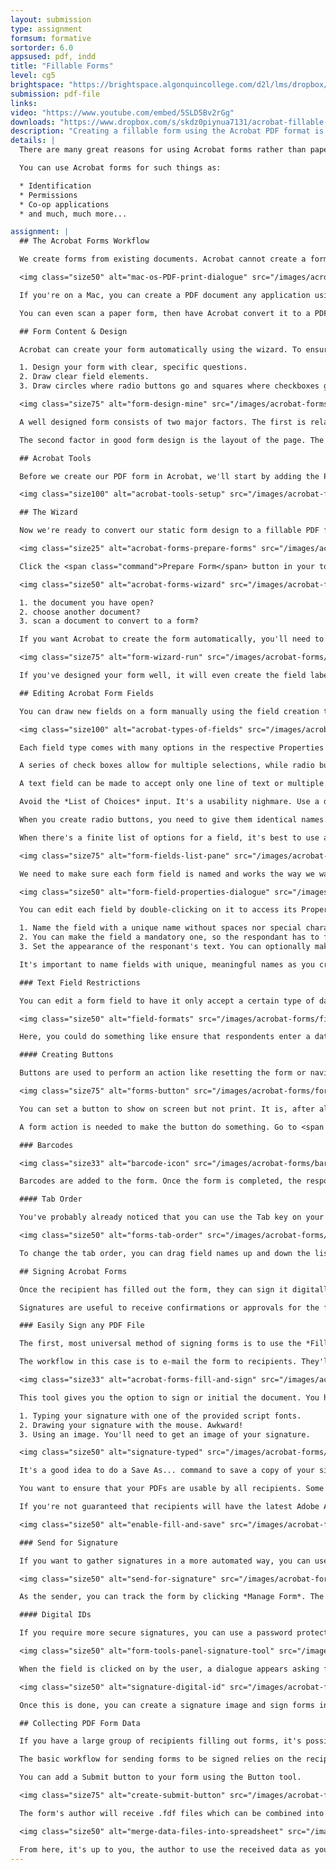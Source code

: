 ```yaml
---
layout: submission
type: assignment
formsum: formative
sortorder: 6.0
appsused: pdf, indd
title: "Fillable Forms"
level: cg5
brightspace: "https://brightspace.algonquincollege.com/d2l/lms/dropbox/user/folder_submit_files.d2l?db=123831&grpid=0&isprv=&bp=0&ou=145538"
submission: pdf-file
links:
video: "https://www.youtube.com/embed/5SLD5Bv2rGg"
downloads: "https://www.dropbox.com/s/skdz0piynua7131/acrobat-fillable-forms.zip?dl=1"
description: "Creating a fillable form using the Acrobat PDF format is a reliable, flexible and versatile way to have forms distributed and signed. We'll explore this functionality today."
details: |
  There are many great reasons for using Acrobat forms rather than paper forms. First of all, they're more ecological. It's a great idea to make Acorbat forms part of a paperless workflow. Respondents don't need to copy or fax forms. The recipient of the response data gets information which is manipulated much more easily. These are all great benefits of working digitally rather than with paper.

  You can use Acrobat forms for such things as:

  * Identification
  * Permissions
  * Co-op applications
  * and much, much more...

assignment: |
  ## The Acrobat Forms Workflow

  We create forms from existing documents. Acrobat cannot create a form from scratch. You can use applications like Microsoft Word, Excel, or Adobe InDesign. These applications have functions to export a document as a PDF, which can then be converted to a fillable form. You'll need to explore your application of choice to learn how to produce a PDF document from your native form document.

  <img class="size50" alt="mac-os-PDF-print-dialogue" src="/images/acrobat-forms/mac-os-PDF-print-dialogue.jpg">

  If you're on a Mac, you can create a PDF document any application using the Print dialogue. There's a menu at the bottom-right corner which includes a PDF creation option.

  You can even scan a paper form, then have Acrobat convert it to a PDF form quite efficiently. The key is to have a well designed form to start with.

  ## Form Content & Design

  Acrobat can create your form automatically using the wizard. To ensure it guesses your intentions correctly, you'll need to:

  1. Design your form with clear, specific questions.
  2. Draw clear field elements.
  3. Draw circles where radio buttons go and squares where checkboxes go.

  <img class="size75" alt="form-design-mine" src="/images/acrobat-forms/form-design-mine.jpg">

  A well designed form consists of two major factors. The first is related to the text. It's very important to ask specific questions. Be accurate with your words. As an example, don't ask only for a person's name. Ask for their first and their last names in separate fields.

  The second factor in good form design is the layout of the page. The visual relationship of the labels to the fields should be very clear. Here, alignment and proximity matter. White space is also important. Leave a lot of room between elements on the page.

  ## Acrobat Tools

  Before we create our PDF form in Acrobat, we'll start by adding the Prepare Forms tool to our Tools panel. Click on the <span class="command">Tools</span> tab, then search for the Prepare Forms tool. Once you've found it, drag it to the panel on the right. Voilà! You're done.

  <img class="size100" alt="acrobat-tools-setup" src="/images/acrobat-forms/acrobat-tools-setup.jpg">

  ## The Wizard

  Now we're ready to convert our static form design to a fillable PDF form. If you've designed your form using clear, specific questions and form fields, it's likely the wizard will do a large majority of the work for you. You need to have created visual clues for Acrobat to detect where you intend to have fields.

  <img class="size25" alt="acrobat-forms-prepare-forms" src="/images/acrobat-forms/acrobat-forms-prepare-forms.jpg">

  Click the <span class="command">Prepare Form</span> button in your tools panel. You'll be given the choice of input. Do you want to prepare a form from:

  <img class="size50" alt="acrobat-forms-wizard" src="/images/acrobat-forms/acrobat-forms-wizard.jpg">

  1. the document you have open?
  2. choose another document?
  3. scan a document to convert to a form?

  If you want Acrobat to create the form automatically, you'll need to ensure <span class="command">Form field auto-detection</span> is set to <span class="command">ON</span>.

  <img class="size75" alt="form-wizard-run" src="/images/acrobat-forms/form-wizard-run.jpg">

  If you've designed your form well, it will even create the field labels for you. As you can see in the image above, we only have a bit of clean-up to do to complete our fillable form.

  ## Editing Acrobat Form Fields

  You can draw new fields on a form manually using the field creation tools. These appear along the top edge of your document when you click on *Prepare Form* in your Tools panel.

  <img class="size100" alt="acrobat-types-of-fields" src="/images/acrobat-forms/acrobat-types-of-input.svg">

  Each field type comes with many options in the respective Properties dialogues. These are some important items to note:

  A series of check boxes allow for multiple selections, while radio buttons are meant for exclusive choices.

  A text field can be made to accept only one line of text or multiple lines of scrollable text.

  Avoid the *List of Choices* input. It's a usability nighmare. Use a dropdown list instead.

  When you create radio buttons, you need to give them identical names. They get created as a *group*. In the button's <span class="command">Properties > Options</span> field, you can give an individual radio button its name.

  When there's a finite list of options for a field, it's best to use a dropdown list. They ensure the respondent is limited to the provided answers.

  <img class="size75" alt="form-fields-list-pane" src="/images/acrobat-forms/form-fields-list-pane.jpg">

  We need to make sure each form field is named and works the way we want. The Fields pane lists the fields in your form, with their types. In this case, most fields are text fields. The Food Preference item is a Radio button group. The *Walk on the beach* item is a checkbox.

  <img class="size50" alt="form-field-properties-dialogue" src="/images/acrobat-forms/form-field-properties-dialogue.jpg">

  You can edit each field by double-clicking on it to access its Properties dialogue. These are a few important options:

  1. Name the field with a unique name without spaces nor special characters.
  2. You can make the field a mandatory one, so the respondant has to fill it before the form can be sent.
  3. Set the appearance of the responant's text. You can optionally make the text scale to accomodate more text than the field can hold.

  It's important to name fields with unique, meaningful names as you create them. Note that fields with the same name act together. This means that if you type in one field, the result will appear in all the fields with the same name.

  ### Text Field Restrictions

  You can edit a form field to have it only accept a certain type of data. Double-click on a field, then go to the Format tab. It's best to use minimal requirements here to not frustrate the responent.

  <img class="size50" alt="field-formats" src="/images/acrobat-forms/field-formats.jpg">

  Here, you could do something like ensure that respondents enter a date properly. In this case, a date needs to be typed in the dd-mmm-yy format.

  #### Creating Buttons

  Buttons are used to perform an action like resetting the form or navigating to the next page.

  <img class="size75" alt="forms-button" src="/images/acrobat-forms/forms-button.jpg">

  You can set a button to show on screen but not print. It is, after all useless to have a button printed on a piece of paper.

  A form action is needed to make the button do something. Go to <span class="command">Properties > Actions</span>. Make your button take action on <span class="command">Mouse up</span>. You can choose from the dropdown menu of actions, or you can choose <span class="command">Execute a Menu Item...</span>. This allows you to attribute any menu item to the button. Very powerful...

  ### Barcodes

  <img class="size33" alt="barcode-icon" src="/images/acrobat-forms/barcode-icon.jpg">

  Barcodes are added to the form. Once the form is completed, the respondents' data is stored in the barcode. The code can be scanned to collect all the data from a paper form. This requires specialized document scanners and software. This is of very limited use without a significant financial investment.

  #### Tab Order

  You've probably already noticed that you can use the Tab key on your keyboard to move from one field to another in a form. As the author of the form, you can intentionally set the tab order.

  <img class="size50" alt="forms-tab-order" src="/images/acrobat-forms/forms-tab-order.jpg">

  To change the tab order, you can drag field names up and down the list in the tools panel on the right.

  ## Signing Acrobat Forms

  Once the recipient has filled out the form, they can sign it digitally. They don't even need paid software to do this. Signing functionality if free for all users.

  Signatures are useful to receive confirmations or approvals for the form. This really completed the paperless Acrobat workflow.

  ### Easily Sign any PDF File

  The first, most universal method of signing forms is to use the *Fill & Sign* tool. This is available to any user who has Acrobat DC Pro or Acrobat DC Reader, so it's a free solution. This option offers no tracking of documents.

  The workflow in this case is to e-mail the form to recipients. They'll sign them, then send them back via e-mail. This is less convenient when you have large numbers of recipients.

  <img class="size33" alt="acrobat-forms-fill-and-sign" src="/images/acrobat-forms/acrobat-forms-fill-and-sign.jpg">

  This tool gives you the option to sign or initial the document. You have the choice of:

  1. Typing your signature with one of the provided script fonts.
  2. Drawing your signature with the mouse. Awkward!
  3. Using an image. You'll need to get an image of your signature.

  <img class="size50" alt="signature-typed" src="/images/acrobat-forms/signature-typed.gif">

  It's a good idea to do a Save As... command to save a copy of your signed form. Once a form is signed, the responses can no longer be edited.

  You want to ensure that your PDFs are usable by all recipients. Some won't have Adobe Acrobat software on their computers. As good practice, you can provide a link to <a href="https://get.adobe.com/reader" title="Get Adobe Acrobat Reader for free." target="_blank">https://get.adobe.com/reader</a> on your form or in an e-mail.

  If you're not guaranteed that recipients will have the latest Adobe Acrobat software, you can enable this in most versions. Go File > Save as Other > Reader Extended PDF > Enable More Tools ... The resulting dialogue explains the details. Make sure you save a copy, because this new one is less editable.

  <img class="size50" alt="enable-fill-and-save" src="/images/acrobat-forms/enable-fill-and-save.jpg">

  ### Send for Signature

  If you want to gather signatures in a more automated way, you can use *Send for Signature*. This allows you to send any PDF file, then even attach other documents along with it. The recipients don't even need to have any Adobe software installed. They'll receive an e-mail notification, then sign the form right from their browser.

  <img class="size50" alt="send-for-signature" src="/images/acrobat-forms/send-for-signature.gif">

  As the sender, you can track the form by clicking *Manage Form*. The rest of the work is done in a browser. All your managed PDF files stay at <a href="http://documents.adobe.com" title="Adobe PDF Forms Management" target="_blank">documents.adobe.com</a>.

  #### Digital IDs

  If you require more secure signatures, you can use a password protected one called a digital ID. To use this, you'll create a field with the signature tool.

  <img class="size50" alt="form-tools-panel-signature-tool" src="/images/acrobat-forms/form-tools-panel-signature-tool.gif">

  When the field is clicked on by the user, a dialogue appears asking for a digital ID. The user will need to go through the process of creating an ID. Once this is done, they'll be able to sign documents securely in the future.

  <img class="size50" alt="signature-digital-id" src="/images/acrobat-forms/signature-digital-id.jpg">

  Once this is done, you can create a signature image and sign forms in a very secure manner. As the signatory, make sure you create a strong password, then save it in a password manager application.

  ## Collecting PDF Form Data

  If you have a large group of recipients filling out forms, it's possible to collect the data in a spreadsheet. Acrobat DC Pro and a spreadsheet application is all you need.

  The basic workflow for sending forms to be signed relies on the recipient to send it back to you via e-mail. This may not be completely reliable. There is a way to resolve this.

  You can add a Submit button to your form using the Button tool.

  <img class="size75" alt="create-submit-button" src="/images/acrobat-forms/create-submit-button.jpg">

  The form's author will receive .fdf files which can be combined into a spreadsheet using Adobe Acrobat.

  <img class="size50" alt="merge-data-files-into-spreadsheet" src="/images/acrobat-forms/merge-data-files-into-spreadsheet.jpg">

  From here, it's up to you, the author to use the received data as you see fit.
---
```

